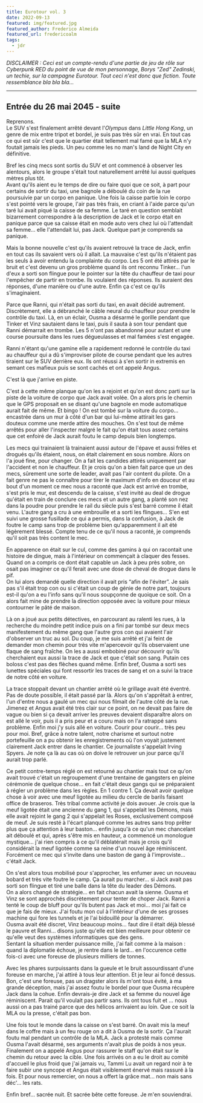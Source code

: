 ```yaml
---
title: Eurotour vol. 3
date: 2022-09-13
featured: img/featured.jpg
featured_author: Frederico Almeida
featured_url: fredericoalm
tags:
  - jdr
---
```


_DISCLAIMER : Ceci est un compte-rendu d'une partie de jeu de rôle sur Cyberpunk RED du point de vue de mon personnage, Borys "Zed" Zedinski, un techie, sur la campagne Eurotour. Tout ceci n'est donc que fiction. Toute ressemblance bla bla bla…_

---

## Entrée du 26 mai 2045 - suite

Reprenons.  
Le SUV s'est finalement arrêté devant l'_Olympus_ dans _Little Hong Kong_, un genre de mix entre tripot et bordel, je suis pas très sûr en vrai. En tout cas ce qui est sûr c'est que le quartier était tellement mal famé que la MLA n'y foutait jamais les pieds. Un peu comme les no man's land de Night City en définitive.

Bref les cinq mecs sont sortis du SUV et ont commencé à observer les alentours, alors le groupe s'était tout naturellement arrêté lui aussi quelques mètres plus tôt.  
Avant qu'ils aient eu le temps de dire ou faire quoi que ce soit, à part pour certains de sortir du taxi, une bagnole a déboulé du coin de la rue poursuivie par un corpo en panique. Une fois la caisse partie loin le corpo s'est pointé vers le groupe, l'air pas très frais, en criant à l'aide parce qu'un taré lui avait piqué la caisse de sa femme. Le taré en question semblait bizarrement correspondre à la description de Jack et le corpo était en panique parce que sa caisse était en mode auto vers chez lui où l'attendait sa femme… elle l'attendait lui, pas Jack. Quelque part je comprends sa panique.

Mais la bonne nouvelle c'est qu'ils avaient retrouvé la trace de Jack, enfin en tout cas ils savaient vers où il allait. La mauvaise c'est qu'ils n'étaient pas les seuls à avoir entendu la complainte du corpo. Les 5 ont été attirés par le bruit et c'est devenu un gros problème quand ils ont reconnu Tinker… l'un d'eux a sorti son flingue pour le pointer sur la tête du chauffeur de taxi pour l'empêcher de partir en trombe. Ils voulaient des réponses. Ils auraient des réponses, d'une manière ou d'une autre. Enfin ça c'est ce qu'ils s'imaginaient.

Parce que Ranni, qui n'était pas sorti du taxi, en avait décidé autrement. Discrètement, elle a débranché le câble neural du chauffeur pour prendre le contrôle du taxi. Là, en un éclair, Ousma a désarmé le gorille pendant que Tinker et Vinz sautaient dans le taxi, puis il sauta à son tour pendant que Ranni démarrait en trombe. Les 5 n'ont pas abandonné pour autant et une course poursuite dans les rues dégueulasses et mal famées s'est engagée.

Ranni n'étant qu'une gamine elle a rapidement redonné le contrôle du taxi au chauffeur qui a dû s'improviser pilote de course pendant que les autres tiraient sur le SUV derrière eux. Ils ont réussi à s'en sortir in extremis en semant ces mafieux puis se sont cachés et ont appelé Angus.

C'est là que j'arrive en piste.

C'est à cette même planque qu'on les a rejoint et qu'on est donc parti sur la piste de la voiture de corpo que Jack avait volée. On a alors pris le chemin que le GPS proposait en se disant qu'une bagnole en mode automatique aurait fait de même. Et bingo ! On est tombé sur la voiture du corpo… encastrée dans un mur à côté d'un bar qui lui-même attirait les gars douteux comme une merde attire des mouches. On s'est tout de même arrêtés pour aller l'inspecter malgré le fait qu'on était tous assez certains que cet enfoiré de Jack aurait foutu le camp depuis bien longtemps.

Les mecs qui trainaient là trainaient aussi autour de l'épave et aussi frêles et drogués qu'ils étaient, nous, on était clairement en sous nombre. Alors on l'a joué fine, pour changer. On a fait les candides attirés uniquement par l'accident et non le chauffeur. Et je crois qu'on a bien fait parce que un des mecs, sûrement une sorte de leader, avait pas l'air content du pilote. On a fait genre ne pas le connaître pour tirer le maximum d'info en douceur et au bout d'un moment ce mec nous a raconté que Jack est arrivé en trombe, s'est pris le mur, est descendu de la caisse, s'est invité au deal de drogue qu'était en train de conclure ces mecs et un autre gang, a planté son nez dans la poudre pour prendre le rail du siècle puis s'est barré comme il était venu. L'autre gang a cru à une embrouille et a sorti les flingues… S'en est suivi une grosse fusillade ce qui a permis, dans la confusion, à Jack de foutre le camp sans trop de problème bien qu'apparemment il ait été légèrement blessé. Compte tenu de ce qu'il nous a raconté, je comprends qu'il soit pas très content le mec.

En apparence on était sur le cul, comme des gamins à qui on racontait une histoire de dingue, mais à l'intérieur on commençait à claquer des fesses. Quand on a compris ce dont était capable un Jack à peu près sobre, on osait pas imaginer ce qu'il ferait avec une dose de cheval de drogue dans le pif.  
On lui alors demandé quelle direction il avait pris “afin de l'éviter”. Je sais pas s'il était trop con ou si c'était un coup de génie de notre part, toujours est-il qu'on a eu l'info sans qu'il nous soupçonne de quoique ce soit. On a alors fait mine de prendre la direction opposée avec la voiture pour mieux contourner le pâté de maison.

Là on a joué aux petits détectives, en parcourant au ralenti les rues, à la recherche du moindre petit indice puis on a fini par tombé sur deux mecs manifestement du même gang que l'autre gros con qui avaient l'air d'observer un truc au sol. Du coup, je me suis arrêté et j'ai feint de demander mon chemin pour très vite m'apercevoir qu'ils observaient une flaque de sang fraîche. On les a aussi embobiné pour découvrir qu'ils cherchaient eux aussi la trace de Jack et que c'était son sang. Putain ces boloss c'est pas des flèches quand même. Enfin bref, Ousma a sorti ses lunettes spéciales qui font ressortir les traces de sang et on a suivi la trace de notre côté en voiture.

La trace stoppait devant un chantier arrêté où le grillage avait été éventré. Pas de doute possible, il était passé par là. Alors qu'on s'apprêtait à entrer, l'un d'entre nous a gaulé un mec qui nous filmait de l'autre côté de la rue. Jimenez et Angus avait été très clair sur ce point, on ne devait pas faire de vague ou bien si ça devait arriver les preuves devaient disparaître alors on est allé le voir, puis il a pris peur et a couru mais on l'a ratrappé sans problème. Enfin moi j'y suis allé en voiture. Courir pour courir… très peu pour moi. Bref, grâce à notre talent, notre charisme et surtout notre portefeuille on a pu obtenir les enregistrements où l'on voyait justement clairement Jack entrer dans le chantier. Ce journaliste s'appelait Irving Spyers. Je note ça là au cas où on doive le retrouver un jour parce qu'il aurait trop parlé.

Ce petit contre-temps réglé on est retourné au chantier mais tout ce qu'on avait trouvé c'était un regroupement d'une trentaine de gangsters en pleine cérémonie de quelque chose… en fait c'était deux gangs qui se préparaient à régler un problème dans les règles. En 1 contre 1. Ça devait avoir quelque chose à voir avec une meuf ligotée au milieu du cercle de barils faisant office de braseros. Très tribal comme activité je dois avouer. Je crois que la meuf ligotée était une ancienne du gang 1, qui s'appelait les Démons, mais elle avait rejoint le gang 2 qui s'appelait les Roses, exclusivement composé de meuf. Je suis resté à l'écart planqué comme les autres sans trop prêter plus que ça attention à leur baston… enfin jusqu'à ce qu'un mec chancelant ait déboulé et qui, après s'être mis en hauteur, a commencé un monologue mystique… j'ai rien compris à ce qu'il déblatérait mais je crois qu'il considérait la meuf ligotée comme sa reine d'un nouvel âge réminiscent. Forcément ce mec qui s'invite dans une baston de gang à l'improviste… c'était Jack.

On s'est alors tous mobilisé pour s'approcher, les enfumer avec un nouveau bobard et très vite foutre le camp. Ça aurait pu marcher… si Jack avait pas sorti son flingue et tiré une balle dans la tête du leader des Démons.  
On a alors changé de stratégie… en fait chacun avait la sienne. Ousma et Vinz se sont approchés discrètement pour tenter de choper Jack. Ranni a tenté le coup de bluff pour qu'ils butent pas Jack et moi… moi j'ai fait ce que je fais de mieux. J'ai foutu mon cul à l'intérieur d'une de ses grosses machine qui fore les tunnels et je l'ai bidouillé pour la démarrer.  
Ousma avait été discret, Vinz beaucoup moins… faut dire il était déjà blessé le pauvre et Ranni… disons juste qu'elle est bien meilleure pour obtenir ce qu'elle veut des systèmes informatiques que des gens.  
Sentant la situation merder puissance mille, j'ai fait comme à la maison : quand la diplomatie échoue, je rentre dans le lard… en l'occurence cette fois-ci avec une foreuse de plusieurs milliers de tonnes.

Avec les phares surpuissants dans la gueule et le bruit assourdissant d'une foreuse en marche, j'ai attiré à tous leur attention. Et je leur ai foncé dessus. Bon, c'est une foreuse, pas un dragster alors ils m'ont tous évité, à ma grande déception, mais j'ai assez foutu le bordel pour que Ousma récupère Jack dans la cohue. Enfin devrais-je dire Jack et sa femme du nouvel âge réminiscent. Parait qu'il voulait pas partir sans. Ils ont tous fuit et … nous aussi on a pas trainé parce que des hélicos arrivaient au loin. Que ce soit la MLA ou la presse, c'était pas bon.

Une fois tout le monde dans la caisse on s'est barré. On avait mis la meuf dans le coffre mais à un feu rouge on a dit à Ousma de la sortir. Ça l'aurait foutu mal pendant un contrôle de la MLA. Jack a protesté mais comme Ousma l'avait désarmé, ses arguments n'avait plus de poids à nos yeux.  
Finalement on a appelé Angus pour rassurer le staff qu'on était sur le chemin du retour avec la cible. Une fois arrivés on a eu le droit au comité d'accueil le plus froid que j'ai jamais vu, Tammi Lu avait un regard noir à te faire subir une syncope et Angus était visiblement énervé mais rassuré à la fois. Et pour nous remercier, on nous a offert la grâce mat… non mais sans déc'… les rats.

Enfin bref… sacrée nuit. Et sacrée bête cette foreuse. Je m'en souviendrai.
